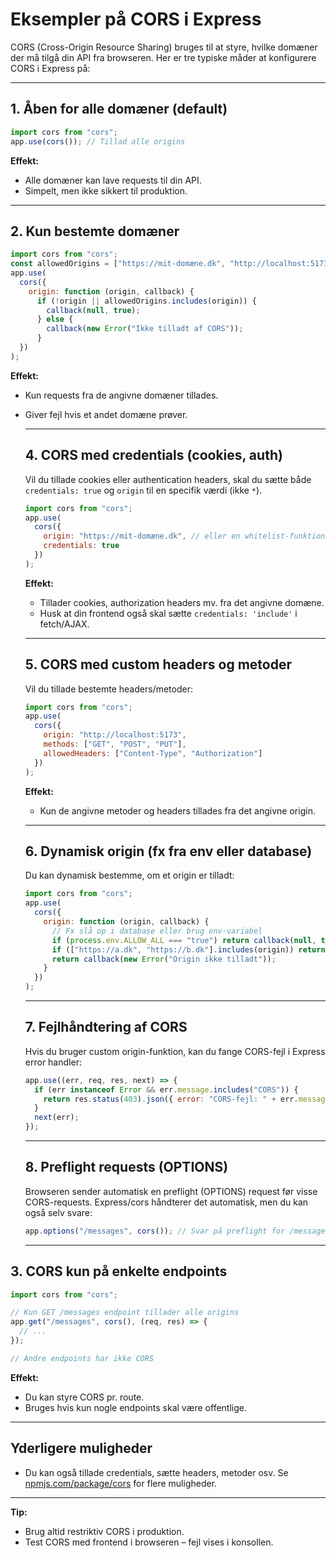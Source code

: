 # Eksempler på CORS i Express

CORS (Cross-Origin Resource Sharing) bruges til at styre, hvilke domæner der må tilgå din API fra browseren. Her er tre typiske måder at konfigurere CORS i Express på:

---

## 1. Åben for alle domæner (default)

```js
import cors from "cors";
app.use(cors()); // Tillad alle origins
```

**Effekt:**

- Alle domæner kan lave requests til din API.
- Simpelt, men ikke sikkert til produktion.

---

## 2. Kun bestemte domæner

```js
import cors from "cors";
const allowedOrigins = ["https://mit-domæne.dk", "http://localhost:5173"];
app.use(
  cors({
    origin: function (origin, callback) {
      if (!origin || allowedOrigins.includes(origin)) {
        callback(null, true);
      } else {
        callback(new Error("Ikke tilladt af CORS"));
      }
  })
);
```

**Effekt:**

- Kun requests fra de angivne domæner tillades.
- Giver fejl hvis et andet domæne prøver.

  ***

  ## 4. CORS med credentials (cookies, auth)

  Vil du tillade cookies eller authentication headers, skal du sætte både `credentials: true` og `origin` til en specifik værdi (ikke `*`).

  ```js
  import cors from "cors";
  app.use(
    cors({
      origin: "https://mit-domæne.dk", // eller en whitelist-funktion
      credentials: true
    })
  );
  ```

  **Effekt:**

  - Tillader cookies, authorization headers mv. fra det angivne domæne.
  - Husk at din frontend også skal sætte `credentials: 'include'` i fetch/AJAX.

  ***

  ## 5. CORS med custom headers og metoder

  Vil du tillade bestemte headers/metoder:

  ```js
  import cors from "cors";
  app.use(
    cors({
      origin: "http://localhost:5173",
      methods: ["GET", "POST", "PUT"],
      allowedHeaders: ["Content-Type", "Authorization"]
    })
  );
  ```

  **Effekt:**

  - Kun de angivne metoder og headers tillades fra det angivne origin.

  ***

  ## 6. Dynamisk origin (fx fra env eller database)

  Du kan dynamisk bestemme, om et origin er tilladt:

  ```js
  import cors from "cors";
  app.use(
    cors({
      origin: function (origin, callback) {
        // Fx slå op i database eller brug env-variabel
        if (process.env.ALLOW_ALL === "true") return callback(null, true);
        if (["https://a.dk", "https://b.dk"].includes(origin)) return callback(null, true);
        return callback(new Error("Origin ikke tilladt"));
      }
    })
  );
  ```

  ***

  ## 7. Fejlhåndtering af CORS

  Hvis du bruger custom origin-funktion, kan du fange CORS-fejl i Express error handler:

  ```js
  app.use((err, req, res, next) => {
    if (err instanceof Error && err.message.includes("CORS")) {
      return res.status(403).json({ error: "CORS-fejl: " + err.message });
    }
    next(err);
  });
  ```

  ***

  ## 8. Preflight requests (OPTIONS)

  Browseren sender automatisk en preflight (OPTIONS) request før visse CORS-requests. Express/cors håndterer det automatisk, men du kan også selv svare:

  ```js
  app.options("/messages", cors()); // Svar på preflight for /messages
  ```

  ***

## 3. CORS kun på enkelte endpoints

```js
import cors from "cors";

// Kun GET /messages endpoint tillader alle origins
app.get("/messages", cors(), (req, res) => {
  // ...
});

// Andre endpoints har ikke CORS
```

**Effekt:**

- Du kan styre CORS pr. route.
- Bruges hvis kun nogle endpoints skal være offentlige.

---

## Yderligere muligheder

- Du kan også tillade credentials, sætte headers, metoder osv. Se [npmjs.com/package/cors](https://www.npmjs.com/package/cors) for flere muligheder.

---

**Tip:**

- Brug altid restriktiv CORS i produktion.
- Test CORS med frontend i browseren – fejl vises i konsollen.
